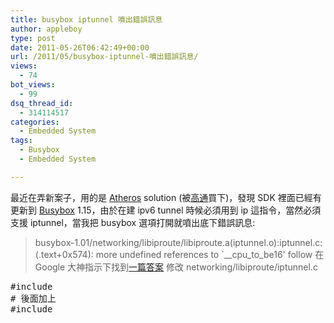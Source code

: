 ```yaml
---
title: busybox iptunnel 噴出錯誤訊息
author: appleboy
type: post
date: 2011-05-26T06:42:49+00:00
url: /2011/05/busybox-iptunnel-噴出錯誤訊息/
views:
  - 74
bot_views:
  - 99
dsq_thread_id:
  - 314114517
categories:
  - Embedded System
tags:
  - Busybox
  - Embedded System

---
```

最近在弄新案子，用的是 [Atheros][1] solution (被[高通][1]買下)，發現 SDK 裡面已經有更新到 [Busybox][2] 1.15，由於在建 ipv6 tunnel 時候必須用到 ip 這指令，當然必須支援 iptunnel，當我把 busybox 選項打開就噴出底下錯誤訊息: 

> busybox-1.01/networking/libiproute/libiproute.a(iptunnel.o):iptunnel.c:(.text+0x574): more undefined references to \`_\_cpu\_to_be16' follow 在 Google 大神指示下找到[一篇答案][3] 修改 networking/libiproute/iptunnel.c 

<pre class="brush: bash; title: ; notranslate" title="">#include <asm/types.h> 
# 後面加上 
#include <asm/byteorder.h></pre>

 [1]: http://www.qca.qualcomm.com/
 [2]: http://www.busybox.net/
 [3]: http://groups.google.com/group/linux.debian.user.german/browse_thread/thread/76cd0c6ff94af074